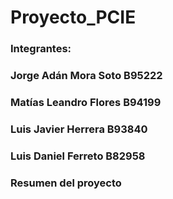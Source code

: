 # Proyecto_PCIE
### Integrantes:
### Jorge Adán Mora Soto B95222 
### Matías Leandro Flores B94199
### Luis Javier Herrera B93840
### Luis Daniel Ferreto B82958

### Resumen del proyecto

